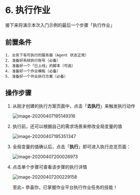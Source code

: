 # 6. 执行作业

接下来将演示本次入门示例的最后一个步骤「执行作业」

## 前置条件

```text
1. 业务下有可执行的服务器（Agent 状态正常）
2. 准备好系统执行账号（必备）
3. 准备好一个「已上线」的脚本（可选）
4. 准备好一个作业模板（必备）
5. 准备好一个作业执行方案（必备）
```

## 操作步骤

1. 从刚才创建的执行方案页面中，点击「**去执行**」来触发执行动作

   ![image-20200407195149316](media/image-20200407195149316.png)

2. 执行前，还可以根据自己的需求场景来修改全局变量的值

   ![image-20200407195351347](media/image-20200407195351347.png)

3. 全局变量的值确认后，点击「**执行**」即可进入执行总览页面：

   ![image-20200407200026973](media/image-20200407200026973.png)

4. 点击单个步骤可查看该步骤的执行详情

   ![image-20200407200229158](media/image-20200407200229158.png)

   至此~ 恭喜你，已掌握作业平台执行作业任务的技能！